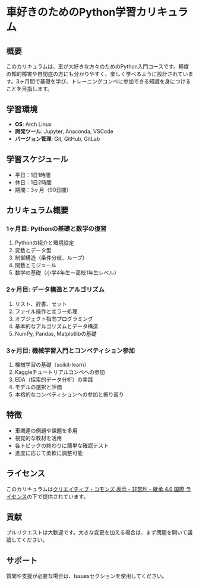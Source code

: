 # 車好きのためのPython学習カリキュラム

## 概要

このカリキュラムは、車が大好きな方々のためのPython入門コースです。軽度の知的障害や自閉症の方にも分かりやすく、楽しく学べるように設計されています。3ヶ月間で基礎を学び、トレーニングコンペに参加できる知識を身につけることを目指します。

## 学習環境

- **OS**: Arch Linux
- **開発ツール**: Jupyter, Anaconda, VSCode
- **バージョン管理**: Git, GitHub, GitLab

## 学習スケジュール

- 平日：1日1時間
- 休日：1日2時間
- 期間：3ヶ月（90日間）

## カリキュラム概要

### 1ヶ月目: Pythonの基礎と数学の復習

1. Pythonの紹介と環境設定
2. 変数とデータ型
3. 制御構造（条件分岐、ループ）
4. 関数とモジュール
5. 数学の基礎（小学4年生〜高校1年生レベル）

### 2ヶ月目: データ構造とアルゴリズム

1. リスト、辞書、セット
2. ファイル操作とエラー処理
3. オブジェクト指向プログラミング
4. 基本的なアルゴリズムとデータ構造
5. NumPy, Pandas, Matplotlibの基礎

### 3ヶ月目: 機械学習入門とコンペティション参加

1. 機械学習の基礎（scikit-learn）
2. Kaggleチュートリアルコンペへの参加
3. EDA（探索的データ分析）の実践
4. モデルの選択と評価
5. 本格的なコンペティションへの参加と振り返り

## 特徴

- 車関連の例題や課題を多用
- 視覚的な教材を活用
- 各トピックの終わりに簡単な確認テスト
- 進度に応じて柔軟に調整可能

## ライセンス

このカリキュラムは[クリエイティブ・コモンズ 表示 - 非営利 - 継承 4.0 国際 ライセンス](https://creativecommons.org/licenses/by-nc-sa/4.0/deed.ja)の下で提供されています。

## 貢献

プルリクエストは大歓迎です。大きな変更を加える場合は、まず問題を開いて議論してください。

## サポート

質問や支援が必要な場合は、Issuesセクションを使用してください。
